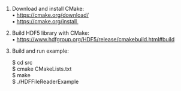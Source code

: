 1. Download and install CMake:  
	▪	https://cmake.org/download/  	
	▪	https://cmake.org/install 
2. Build HDF5 library with CMake:  
	▪	https://www.hdfgroup.org/HDF5/release/cmakebuild.html#build

3. Build and run example:    
	
	$ cd src  
	$ cmake CMakeLists.txt  
	$ make  
	$ ./HDFFileReaderExample